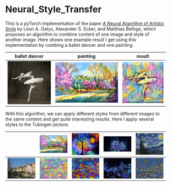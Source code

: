 # Neural_Style_Transfer
This is a pyTorch implementation of the paper [A Neural Algorithm of Artistic Style](https://arxiv.org/pdf/1508.06576.pdf) by Leon A. Gatys, Alexander S. Ecker, and Matthias Bethge, which proposes an algorithm to combine content of one image and style of another image. Here shows one example result I get using this implementation by combing a ballet dancer and one painting.

ballet dancer|painting|result
-------------|----------------|------
![](./content/dancing.jpg)|![](./style/1.jpg)|![](./output/dancing1.jpg)

With this algorithm, we can apply different styles from different images to the same content and get quite interesting results. Here I apply several styles to the Tubingen picture.

||![](./style/1.jpg)|![](./style/2.jpg)|![](./style/3.jpg)|![](./style/4.jpg)|
|---|---|---|---|---|
|![](./content/tubingen.jpg)|![](./output/tubingen_1.jpg)|![](./output/tubingen_2.jpg)|![](./output/tubingen_3.jpg)|![](./output/tubingen_4.jpg)|

